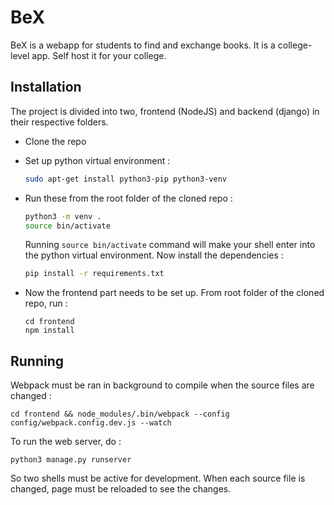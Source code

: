 # BeX

BeX is a webapp for students to find and exchange books. It is a college-level app. Self host it for your college.

## Installation

The project is divided into two, frontend (NodeJS) and backend (django) in their respective folders.

* Clone the repo
* Set up python virtual environment :
  ```bash
  sudo apt-get install python3-pip python3-venv
  ```
* Run these from the root folder of the cloned repo :
    ```bash
    python3 -m venv .
    source bin/activate
    ```

    Running `source bin/activate` command will make your shell enter into the python virtual environment. Now install the dependencies :

    ```bash
    pip install -r requirements.txt
    ```
* Now the frontend part needs to be set up. From root folder of the cloned repo, run :
    ```
    cd frontend
    npm install
    ```

## Running

Webpack must be ran in background to compile when the source files are changed :

```
cd frontend && node_modules/.bin/webpack --config config/webpack.config.dev.js --watch
```

To run the web server, do :

```
python3 manage.py runserver
```

So two shells must be active for development. When each source file is changed, page must be reloaded to see the changes.
